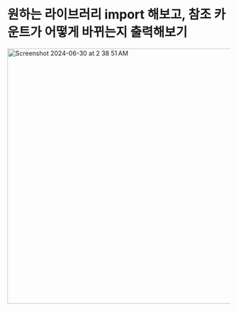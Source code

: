 # 원하는 라이브러리 import 해보고, 참조 카운트가 어떻게 바뀌는지 출력해보기

<img width="576" alt="Screenshot 2024-06-30 at 2 38 51 AM" src="https://github.com/why-arong/CPython-Guide/assets/68311908/6bac1097-898f-4f8f-ad42-a99e67cdf9c8">
